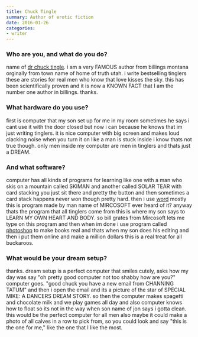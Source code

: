 ```yaml
---
title: Chuck Tingle
summary: Author of erotic fiction
date: 2016-01-26
categories:
- writer
---
```


### Who are you, and what do you do?

name of [dr chuck tingle](http://www.chucktingle.com/ "Chuck's website."). i am a very FAMOUS author from billings montana orginally from town name of home of truth utah. i write bestselling tinglers these are stories for real men who know that love kisses the sky. this has been scientifically proven and it is now a KNOWN FACT that I am the number one author in billings. thanks.

### What hardware do you use?

first is computer that my son set up for me in my room sometimes he says i cant use it with the door closed but now i can because he knows that im just writing tinglers. it is nice computer with big screen and makes loud clacking noise when you turn it on like a man is stuck inside i know thats not true though. only men inside my computer are men in tinglers and thats just a DREAM.

### And what software?

computer has all kinds of programs for learning like one with a man who skis on a mountain called SKIMAN and another called SOLAR TEAR with card stacking you just sit there and pretty the button and then sometimes a card stack happens never won though pretty hard. then i use [word][] mostly this is program made by man name of MIRCOSOFT ever heard of it? anyway thats the program that all tinglers come from this is where my son says to LEARN MY OWN HEART AND BODY. so bill grates from Mircosoft lets me type on this program and then when im done i use program called [photoshop][] to make books real and thats when my son does his editing and then i put them online and make a million dollars this is a real treat for all buckaroos.

### What would be your dream setup?

thanks. dream setup is a perfect computer that smiles cutely, asks how my day was say "oh pretty good computer not too shabby how are you?" computer goes. "good chuck you have a new email from CHANNING TATUM" and then i open the email and its a picture of the star of SPECIAL MIKE: A DANCERS DREAM STORY. so then the computer makes spagetti and chocolate milk and we play games all day and also computer knows how to float so its not in the way when son name of jon says i gotta clean. this would be the perfect computer for all men also maybe it could make a photo of all calves in a row to pick from, so you could look and say "this is the one for me," like the one that I like the most.

[photoshop]: https://www.adobe.com/products/photoshop.html "A bitmap image editor."
[word]: https://products.office.com/en-us/word "A document editor."
